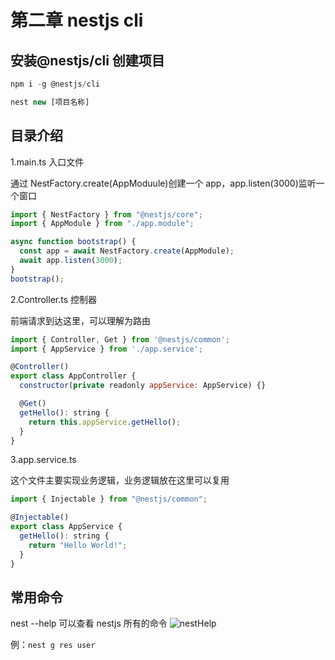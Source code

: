 # 第二章 nestjs cli

## 安装@nestjs/cli 创建项目

```javascript
npm i -g @nestjs/cli
```

```javascript
nest new [项目名称]
```

## 目录介绍

1.main.ts 入口文件

通过 NestFactory.create(AppModuule)创建一个 app，app.listen(3000)监听一个窗口

```javascript
import { NestFactory } from "@nestjs/core";
import { AppModule } from "./app.module";

async function bootstrap() {
  const app = await NestFactory.create(AppModule);
  await app.listen(3000);
}
bootstrap();
```

2.Controller.ts 控制器

前端请求到达这里，可以理解为路由

```js
import { Controller, Get } from '@nestjs/common';
import { AppService } from './app.service';

@Controller()
export class AppController {
  constructor(private readonly appService: AppService) {}

  @Get()
  getHello(): string {
    return this.appService.getHello();
  }
}
```

3.app.service.ts

这个文件主要实现业务逻辑，业务逻辑放在这里可以复用

```js
import { Injectable } from "@nestjs/common";

@Injectable()
export class AppService {
  getHello(): string {
    return "Hello World!";
  }
}
```

## 常用命令

nest --help 可以查看 nestjs 所有的命令
![nestHelp](/blog/nest/nestHelp.png)

例：`nest g res user`
